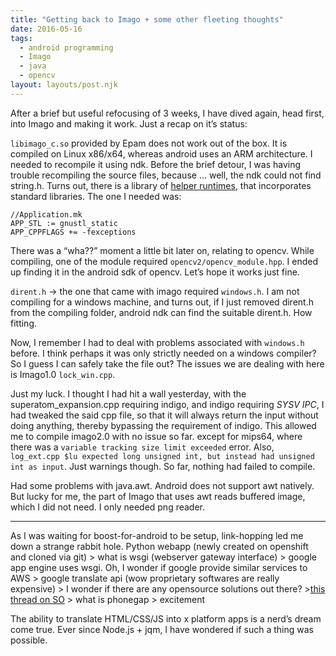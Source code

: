 ```yaml
---
title: "Getting back to Imago + some other fleeting thoughts"
date: 2016-05-16
tags:
  - android programming
  - Imago
  - java
  - opencv
layout: layouts/post.njk
---
```

After a brief but useful refocusing of 3 weeks, I have dived again, head first, into Imago and making it work. Just a recap on it’s status:

`libimago_c.so` provided by Epam does not work out of the box. It is compiled on Linux x86/x64, whereas android uses an ARM architecture. I needed to recompile it using ndk. Before the brief detour, I was having trouble recompiling the source files, because … well, the ndk could not find string.h. Turns out, there is a library of [helper runtimes](http://developer.android.com/ndk/guides/cpp-support.html), that incorporates standard libraries. The one I needed was:

    //Application.mk
    APP_STL := gnustl_static
    APP_CPPFLAGS += -fexceptions
    

There was a “wha??” moment a little bit later on, relating to opencv. While compiling, one of the module required `opencv2/opencv_module.hpp`. I ended up finding it in the android sdk of opencv. Let’s hope it works just fine.

`dirent.h` -> the one that came with imago required `windows.h`. I am not compiling for a windows machine, and turns out, if I just removed dirent.h from the compiling folder, android ndk can find the suitable dirent.h. How fitting.

Now, I remember I had to deal with problems associated with `windows.h` before. I think perhaps it was only strictly needed on a windows compiler? So I guess I can safely take the file out? The issues we are dealing with here is Imago1.0 `lock_win.cpp`.

Just my luck. I thought I had hit a wall yesterday, with the superatom\_expansion.cpp requiring indigo, and indigo requiring _SYSV IPC_, I had tweaked the said cpp file, so that it will always return the input without doing anything, thereby bypassing the requirement of indigo. This allowed me to compile imago2.0 with no issue so far. except for mips64, where there was a `variable tracking size limit exceeded` error. Also, `log_ext.cpp $lu expected long unsigned int, but instead had unsigned int as input`. Just warnings though. So far, nothing had failed to compile.

Had some problems with java.awt. Android does not support awt natively. But lucky for me, the part of Imago that uses awt reads buffered image, which I did not need. I only needed png reader.

* * *

As I was waiting for boost-for-android to be setup, link-hopping led me down a strange rabbit hole. Python webapp (newly created on openshift and cloned via git) > what is wsgi (webserver gateway interface) > google app engine uses wsgi. Oh, I wonder if google provide similar services to AWS > google translate api (wow proprietary softwares are really expensive) > I wonder if there are any opensource solutions out there? >[this thread on SO](http://stackoverflow.com/questions/15108313/in-need-of-an-open-source-text-language-translation-api) > what is phonegap > excitement

The ability to translate HTML/CSS/JS into x platform apps is a nerd’s dream come true. Ever since Node.js + jqm, I have wondered if such a thing was possible.
